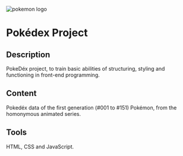 ![pokemon logo](https://cdn.freebiesupply.com/logos/thumbs/2x/pokemon-23-logo.png)

# Pokédex Project

## Description

PokeDéx project, to train basic abilities of structuring, styling and functioning in front-end programming.

## Content

Pokedéx data of the first generation (#001 to #151) Pokémon, from the homonymous animated series.

## Tools

HTML, CSS and JavaScript.
